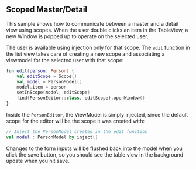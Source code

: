 ## Scoped Master/Detail

This sample shows how to communicate between a master and a detail view using scopes. When the user
double clicks an item in the TableView, a new Window is popped up to operate on the selected user.

The user is available using injection only for that scope. The `edit` function in the list view takes care of
creating a new scope and associating a viewmodel for the selected user with that scope:

```kotlin
fun edit(person: Person) {
    val editScope = Scope()
    val model = PersonModel()
    model.item = person
    setInScope(model, editScope)
    find(PersonEditor::class, editScope).openWindow()
}
```

Inside the `PersonEditor`, the ViewModel is simply injected, since the default scope
for the editor will be the scope it was created with:

```kotlin
// Inject the PersonModel created in the edit function
val model : PersonModel by inject()
```

Changes to the form inputs will be flushed back into the model when you click the save button,
so you should see the table view in the background update when you hit save.